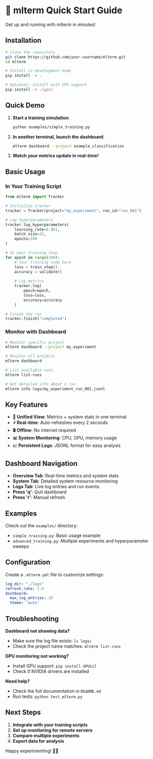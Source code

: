 # 🚀 mlterm Quick Start Guide

Get up and running with mlterm in minutes!

## Installation

```bash
# Clone the repository
git clone https://github.com/your-username/mlterm.git
cd mlterm

# Install in development mode
pip install -e .

# Optional: Install with GPU support
pip install -e .[gpu]
```

## Quick Demo

1. **Start a training simulation**:
   ```bash
   python examples/simple_training.py
   ```

2. **In another terminal, launch the dashboard**:
   ```bash
   mlterm dashboard --project example_classification
   ```

3. **Watch your metrics update in real-time!**

## Basic Usage

### In Your Training Script

```python
from mlterm import Tracker

# Initialize tracker
tracker = Tracker(project="my_experiment", run_id="run_001")

# Log hyperparameters
tracker.log_hyperparameters(
    learning_rate=0.001,
    batch_size=32,
    epochs=100
)

# In your training loop
for epoch in range(100):
    # Your training code here
    loss = train_step()
    accuracy = validate()
    
    # Log metrics
    tracker.log(
        epoch=epoch,
        loss=loss,
        accuracy=accuracy
    )

# Finish the run
tracker.finish("completed")
```

### Monitor with Dashboard

```bash
# Monitor specific project
mlterm dashboard --project my_experiment

# Monitor all projects
mlterm dashboard

# List available runs
mlterm list-runs

# Get detailed info about a run
mlterm info logs/my_experiment_run_001.jsonl
```

## Key Features

- **🧩 Unified View**: Metrics + system stats in one terminal
- **⚡ Real-time**: Auto-refreshes every 2 seconds
- **🔒 Offline**: No internet required
- **📊 System Monitoring**: CPU, GPU, memory usage
- **📈 Persistent Logs**: JSONL format for easy analysis

## Dashboard Navigation

- **Overview Tab**: Real-time metrics and system stats
- **System Tab**: Detailed system resource monitoring  
- **Logs Tab**: Live log entries and run events
- **Press 'q'**: Quit dashboard
- **Press 'r'**: Manual refresh

## Examples

Check out the `examples/` directory:
- `simple_training.py`: Basic usage example
- `advanced_training.py`: Multiple experiments and hyperparameter sweeps

## Configuration

Create a `.mlterm.yml` file to customize settings:

```yaml
log_dir: "./logs"
refresh_rate: 2.0
dashboard:
  max_log_entries: 20
  theme: "auto"
```

## Troubleshooting

**Dashboard not showing data?**
- Make sure the log file exists: `ls logs/`
- Check the project name matches: `mlterm list-runs`

**GPU monitoring not working?**
- Install GPU support: `pip install GPUtil`
- Check if NVIDIA drivers are installed

**Need help?**
- Check the full documentation in `README.md`
- Run tests: `python test_mlterm.py`

## Next Steps

1. **Integrate with your training scripts**
2. **Set up monitoring for remote servers**
3. **Compare multiple experiments**
4. **Export data for analysis**

Happy experimenting! 🧠✨
